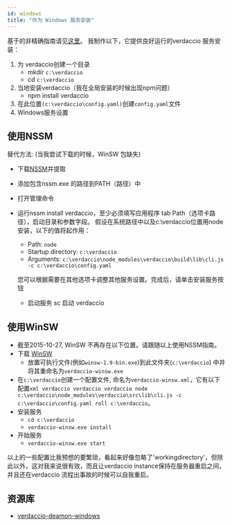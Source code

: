```yaml
---
id: windows
title: "作为 Windows 服务安装"
---
```


基于的非精确指南请见[这里](http://asysadmin.tumblr.com/post/32941224574/running-nginx-on-windows-as-a-service)。 我制作以下，它提供良好运行的verdaccio 服务安装：

1. 为 verdaccio创建一个目录 
    * mkdir `c:\verdaccio`
    * cd `c:\verdaccio`
2. 当地安装verdaccio（我在全局安装的时候出现npm问题） 
    * npm install verdaccio
3. 在此位置`(c:\verdaccio\config.yaml)`创建`config.yaml`文件
4. Windows服务设置

## 使用NSSM

替代方法: (当我尝试下载的时候，WinSW 包缺失)

* 下载[NSSM](https://www.nssm.cc/download/)并提取

* 添加包含nssm.exe 的路径到PATH（路径）中

* 打开管理命令

* 运行nssm install verdaccio，至少必须填写应用程序 tab Path（选项卡路径），启动目录和参数字段。 假设在系统路径中以及c:\verdaccio位置用node安装，以下的值将起作用：
    
    * Path: `node`
    * Startup directory: `c:\verdaccio`
    * Arguments: `c:\verdaccio\node_modules\verdaccio\build\lib\cli.js -c c:\verdaccio\config.yaml`
    
    您可以根据需要在其他选项卡调整其他服务设置。完成后，请单击安装服务按钮
    
    * 启动服务 sc 启动 verdaccio

## 使用WinSW

* 截至2015-10-27, WinSW 不再存在以下位置。请跟随以上使用NSSM指南。
* 下载 [WinSW](http://repo.jenkins-ci.org/releases/com/sun/winsw/winsw/) 
    * 放置可执行文件(例如`winsw-1.9-bin.exe`)到此文件夹(`c:\verdaccio`) 中并将其重命名为`verdaccio-winsw.exe`
* 在`c:\verdaccio`创建一个配置文件, 命名为`verdaccio-winsw.xml`，它有以下配置`xml verdaccio verdaccio verdaccio node c:\verdaccio\node_modules\verdaccio\src\lib\cli.js -c c:\verdaccio\config.yaml roll c:\verdaccio`。
* 安装服务 
    * `cd c:\verdaccio`
    * `verdaccio-winsw.exe install`
* 开始服务 
    * `verdaccio-winsw.exe start`

以上的一些配置比我预想的要繁琐，看起来好像忽略了'workingdirectory'，但除此以外，这对我来说很有效，而且让verdaccio instance保持在服务器重启之间，并且还在verdaccio 流程出事故的时候可以自我重启。

## 资源库

* [verdaccio-deamon-windows](https://github.com/davidenke/verdaccio-deamon-windows)